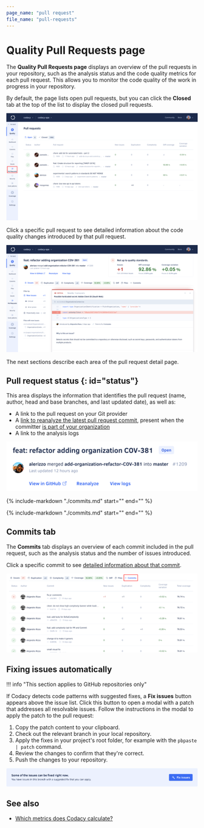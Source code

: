 ```yaml
---
page_name: "pull request"
file_name: "pull-requests"
---
```


# Quality Pull Requests page

The **Quality Pull Requests page** displays an overview of the pull requests in your repository, such as the analysis status and the code quality metrics for each pull request. This allows you to monitor the code quality of the work in progress in your repository.

By default, the page lists open pull requests, but you can click the **Closed** tab at the top of the list to display the closed pull requests.

![Pull Requests page](images/pull-requests.png)

Click a specific pull request to see detailed information about the code quality changes introduced by that pull request.

![Pull request detail](images/pull-requests-detail.png)

The next sections describe each area of the pull request detail page.

## Pull request status {: id="status"}

This area displays the information that identifies the pull request (name, author, head and base branches, and last updated date), as well as:

-   A link to the pull request on your Git provider
-   A [link to reanalyze the latest pull request commit](../faq/repositories/how-do-i-reanalyze-my-repository.md), present when the committer [is part of your organization](../organizations/managing-people.md)
-   A link to the analysis logs

![Pull request status](images/pull-requests-detail-status.png)

{%
    include-markdown "./commits.md"
    start="<!--quality-overview-start-->"
    end="<!--quality-overview-end-->"
%}

{%
    include-markdown "./commits.md"
    start="<!--tabs-start-->"
    end="<!--tabs-end-->"
%}

## Commits tab

The **Commits** tab displays an overview of each commit included in the pull request, such as the analysis status and the number of issues introduced.

Click a specific commit to see [detailed information about that commit](commits.md#status).

![Commits tab](images/pull-requests-tab-commits.png)

## Fixing issues automatically

!!! info "This section applies to GitHub repositories only"

If Codacy detects code patterns with suggested fixes, a **Fix issues** button appears above the issue list. Click this button to open a modal with a patch that addresses all resolvable issues. Follow the instructions in the modal to apply the patch to the pull request:

1.  Copy the patch content to your clipboard.
1.  Check out the relevant branch in your local repository.
1.  Apply the fixes in your project's root folder, for example with the `pbpaste | patch` command.
1.  Review the changes to confirm that they're correct.
1.  Push the changes to your repository.

![Fix issues button](images/issues-fix-issues-button.png)

## See also

-   [Which metrics does Codacy calculate?](../faq/code-analysis/which-metrics-does-codacy-calculate.md)
